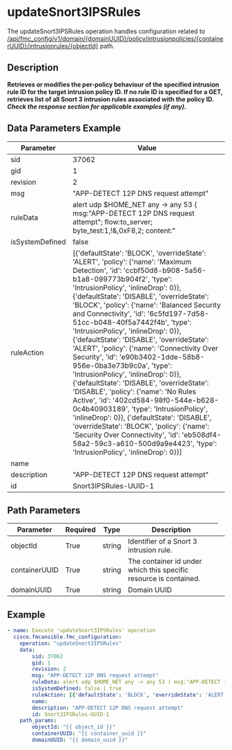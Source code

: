 # updateSnort3IPSRules

The updateSnort3IPSRules operation handles configuration related to [/api/fmc_config/v1/domain/{domainUUID}/policy/intrusionpolicies/{containerUUID}/intrusionrules/{objectId}](/paths//api/fmc_config/v1/domain/{domain_uuid}/policy/intrusionpolicies/{container_uuid}/intrusionrules/{object_id}.md) path.&nbsp;
## Description
**Retrieves or modifies the per-policy behaviour of the specified intrusion rule ID for the target intrusion policy ID. If no rule ID is specified for a GET, retrieves list of all Snort 3 intrusion rules associated with the policy ID. _Check the response section for applicable examples (if any)._**

## Data Parameters Example
| Parameter | Value |
| --------- | -------- |
| sid | 37062 |
| gid | 1 |
| revision | 2 |
| msg | "APP-DETECT 12P DNS request attempt" |
| ruleData | alert udp $HOME_NET any -> any 53 ( msg:"APP-DETECT 12P DNS request attempt"; flow:to_server; byte_test:1,!&,0xF8,2; content:"|03|b32|03|i2p|00|",fast_pattern,nocase; metadata:policy max-detect-ips drop; service:dns; reference:url,geti2p.net; classtype:misc-activity; sid:37062; rev:2; ) |
| isSystemDefined | false | true |
| ruleAction | [{'defaultState': 'BLOCK', 'overrideState': 'ALERT', 'policy': {'name': 'Maximum Detection', 'id': 'ccbf50d8-b908-5a56-b1a8-099773b904f2', 'type': 'IntrusionPolicy', 'inlineDrop': 0}}, {'defaultState': 'DISABLE', 'overrideState': 'BLOCK', 'policy': {'name': 'Balanced Security and Connectivity', 'id': '6c5fd197-7d58-51cc-b048-40f5a7442f4b', 'type': 'IntrusionPolicy', 'inlineDrop': 0}}, {'defaultState': 'DISABLE', 'overrideState': 'ALERT', 'policy': {'name': 'Connectivity Over Security', 'id': 'e90b3402-1dde-58b8-956e-0ba3e73b9c0a', 'type': 'IntrusionPolicy', 'inlineDrop': 0}}, {'defaultState': 'DISABLE', 'overrideState': 'DISABLE', 'policy': {'name': 'No Rules Active', 'id': '402cd584-98f0-544e-b628-0c4b40903189', 'type': 'IntrusionPolicy', 'inlineDrop': 0}}, {'defaultState': 'DISABLE', 'overrideState': 'BLOCK', 'policy': {'name': 'Security Over Connectivity', 'id': 'eb508df4-58a2-59c3-a610-500d9a9e4423', 'type': 'IntrusionPolicy', 'inlineDrop': 0}}] |
| name |   |
| description | "APP-DETECT 12P DNS request attempt" |
| id | Snort3IPSRules-UUID-1 |

## Path Parameters
| Parameter | Required | Type | Description |
| --------- | -------- | ---- | ----------- |
| objectId | True | string <td colspan=3> Identifier of a Snort 3 intrusion rule. |
| containerUUID | True | string <td colspan=3> The container id under which this specific resource is contained. |
| domainUUID | True | string <td colspan=3> Domain UUID |

## Example
```yaml
- name: Execute 'updateSnort3IPSRules' operation
  cisco.fmcansible.fmc_configuration:
    operation: "updateSnort3IPSRules"
    data:
        sid: 37062
        gid: 1
        revision: 2
        msg: "APP-DETECT 12P DNS request attempt"
        ruleData: alert udp $HOME_NET any -> any 53 ( msg:"APP-DETECT 12P DNS request attempt"; flow:to_server; byte_test:1,!&,0xF8,2; content:"|03|b32|03|i2p|00|",fast_pattern,nocase; metadata:policy max-detect-ips drop; service:dns; reference:url,geti2p.net; classtype:misc-activity; sid:37062; rev:2; )
        isSystemDefined: false | true
        ruleAction: [{'defaultState': 'BLOCK', 'overrideState': 'ALERT', 'policy': {'name': 'Maximum Detection', 'id': 'ccbf50d8-b908-5a56-b1a8-099773b904f2', 'type': 'IntrusionPolicy', 'inlineDrop': 0}}, {'defaultState': 'DISABLE', 'overrideState': 'BLOCK', 'policy': {'name': 'Balanced Security and Connectivity', 'id': '6c5fd197-7d58-51cc-b048-40f5a7442f4b', 'type': 'IntrusionPolicy', 'inlineDrop': 0}}, {'defaultState': 'DISABLE', 'overrideState': 'ALERT', 'policy': {'name': 'Connectivity Over Security', 'id': 'e90b3402-1dde-58b8-956e-0ba3e73b9c0a', 'type': 'IntrusionPolicy', 'inlineDrop': 0}}, {'defaultState': 'DISABLE', 'overrideState': 'DISABLE', 'policy': {'name': 'No Rules Active', 'id': '402cd584-98f0-544e-b628-0c4b40903189', 'type': 'IntrusionPolicy', 'inlineDrop': 0}}, {'defaultState': 'DISABLE', 'overrideState': 'BLOCK', 'policy': {'name': 'Security Over Connectivity', 'id': 'eb508df4-58a2-59c3-a610-500d9a9e4423', 'type': 'IntrusionPolicy', 'inlineDrop': 0}}]
        name:  
        description: "APP-DETECT 12P DNS request attempt"
        id: Snort3IPSRules-UUID-1
    path_params:
        objectId: "{{ object_id }}"
        containerUUID: "{{ container_uuid }}"
        domainUUID: "{{ domain_uuid }}"

```